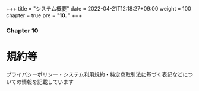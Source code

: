 +++
title = "システム概要"
date = 2022-04-21T12:18:27+09:00
weight = 100
chapter = true
pre = "<b>10. </b>"
+++

### Chapter 10

# 規約等

プライバシーポリシー・システム利用規約・特定商取引法に基づく表記などについての情報を記載しています

